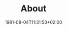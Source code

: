 ---
weight: 2
title: "About"
date: 1981-08-04T11:31:53+02:00
lastmod: 2023-08-19T12:31:53+02:00
draft: false
description: "This article shows the basic Markdown syntax and format."
images: []
resources:
- name: "featured-image"
  src: "featured-image.webp"
- name: "featured-image-preview"
  src: "featured-image-preview.webp"

tags: ["About"]
categories: ["Personal"]

lightgallery: true

toc:
  enable: false
---
